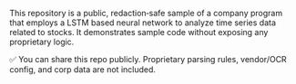 This repository is a public, redaction‑safe sample of a company program that employs a LSTM based neural network to analyze time series data related to stocks. It demonstrates sample code without exposing any proprietary logic.

✅ You can share this repo publicly. Proprietary parsing rules, vendor/OCR config, and corp data are not included.
